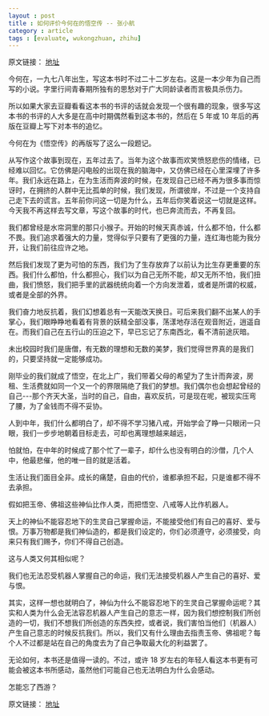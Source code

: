 ```yaml
---
layout : post
title : 如何评价今何在的悟空传 -- 张小航
category : article
tags : [evaluate, wukongzhuan, zhihu]
---
```


原文链接： [地址](http://www.zhihu.com/question/20500598/answer/15301914)


今何在，一九七八年出生，写这本书时不过二十二岁左右。这是一本少年为自己而写的小说。字里行间青春期所独有的思愁对于广大同龄读者而言极具杀伤力。

所以如果大家去豆瓣看看这本书的书评的话就会发现一个很有趣的现象，很多写这本书的书评的人大多是在高中时期偶然看到这本书的，然后在 5 年或 10 年后的再版在豆瓣上写下对本书的追忆。

今何在为《悟空传》的再版写了这么一段题记。

从写作这个故事到现在，五年过去了。当年为这个故事而欢笑愤怒悲伤的情绪，已经难以回忆。它仿佛是闪电般的出现在我的脑海中，又仿佛已经在心里深埋了许多年。我们永远在路上，在为生活而奔波的时候，在发现自己已经不再为很多事而惊讶时，在拥挤的人群中无比孤单的时候，我们发现，所谓彼岸，不过是一个支持自己走下去的谎言。五年前你问这一切是为什么，五年后你笑着说这一切就是这样。今天我不再这样去写文章，写这个故事的时代，也已奔流而去，不再复回。

我们都曾经是水帘洞里的那只小猴子。开始的时候天真赤诚，什么都不怕，什么都不畏。我们追求着强大的力量，觉得似乎只要有了更强的力量，连红海也能为我分开，让我们前往应许之地。

然后我们发现了更为可怕的东西，我们为了生存放弃了以前认为比生存更重要的东西。我们什么都怕，什么都担心，我们以为自己无所不能，却又无所不怕，我们扭曲，我们愤怒，我们把手里的武器统统向着一个方向发泄着，或者是所谓的权威，或者是全部的外界。

我们奋力地反抗着，我们幻想着总有一天能改天换日。可后来我们翻不出某人的手掌心，我们眼睁睁地看着有背景的妖精全部没事，荡漾地存活在观音附近，逍遥自在。而我们自己在五行山的压迫之下，早已忘记了东南西北，看不清前途灰暗。

未出校园时我们是唐僧，有无数的理想和无数的美梦，我们觉得世界真的是我们的，只要坚持就一定能够成功。

刚毕业的我们就成了悟空，在北上广，我们带着父母的希望为了生计而奔波，房租、生活费就如同一个又一个的界限隔绝了我们的梦想。我们偶尔也会想起曾经的自己---那个齐天大圣，当时的自己，自由，喜欢反抗，可是现在呢，被现实压弯了腰，为了金钱而不得不妥协。

人到中年，我们什么都明白了，却不得不学习猪八戒，开始学会了睁一只眼闭一只眼，我们一步步地朝着目标走去，可却也离理想越来越远，

怕就怕，在中年的时候成了那个忙了一辈子，却什么也没有明白的沙僧，几个人中，他最悲催，他的唯一目的就是活着。

生活让我们面目全非。成长的痛楚，自由的代价，谁都承担不起，只是谁都不得不去承担。 

假如把玉帝、佛祖这些神仙比作人类，而把悟空、八戒等人比作机器人。

天上的神仙不能容忍地下的生灵自己掌握命运，不能接受他们有自己的喜好、爱与恨。万事万物都是我们神仙造的，都是我们设定的，你们必须遵守，必须接受，向来只有我们赐予，你们不得自己创造。

这与人类又何其相似呢？

我们也无法忍受机器人掌握自己的命运，我们无法接受机器人产生自己的喜好、爱与恨。

其实，这样一想也就明白了，神仙为什么不能容忍地下的生灵自己掌握命运呢？其实和人类为什么会无法容忍机器人产生自己的意志一样，因为我们想控制我们所创造的一切，我们不想我们所创造的东西失控，或者说，我们害怕当他们（机器人）产生自己意志的时候反抗我们。所以，我们又有什么理由去指责玉帝、佛祖呢？每个人不过都是站在自己的角度去为了自己争取最大化的利益罢了。

无论如何，本书还是值得一读的。不过，或许 18 岁左右的年轻人看这本书更有可能会被这本书所感动，虽然他们可能自己也无法明白为什么会感动。

怎能忘了西游？


原文链接： [地址](http://www.zhihu.com/question/20500598/answer/15301914)